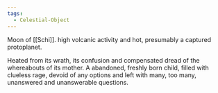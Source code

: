 ```yaml
---
tags:
  - Celestial-Object
---
```

Moon of [[Schi]].
high volcanic activity and hot, presumably a captured protoplanet.

Heated from its wrath, its confusion and compensated dread of the whereabouts of its mother. 
A abandoned, freshly born child, filled with clueless rage, devoid of any options and left with many, too many, unanswered and unanswerable questions. 
